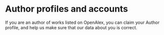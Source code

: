 # Author profiles and accounts

If you are an author of works listed on OpenAlex, you can claim your Author profile, and help us make sure that our data about you is correct.
